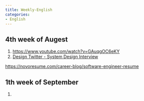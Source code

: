 ```yaml
---
title: Weekly-English
categories:
- English
---
```



## 4th week of Augest
1. https://www.youtube.com/watch?v=GAuqgOC6eKY
2. [Design Twitter - System Design Interview](https://www.youtube.com/watch?v=o5n85GRKuzk&t=1104s)


https://novoresume.com/career-blog/software-engineer-resume
## 1th week of September
1. 

